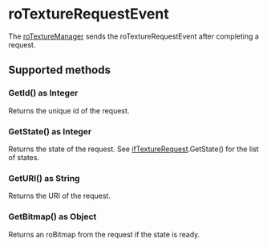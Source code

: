 roTextureRequestEvent
=====================

The [roTextureManager](/docs/references/brightscript/components/rotexturemanager.md "roTextureManager") sends the roTextureRequestEvent after completing a request.

Supported methods
-----------------

### GetId() as Integer

Returns the unique id of the request.

### GetState() as Integer

Returns the state of the request. See [ifTextureRequest](/docs/references/brightscript/interfaces/iftexturerequest.md "ifTextureRequest").GetState() for the list of states.

### GetURI() as String

Returns the URI of the request.

### GetBitmap() as Object

Returns an roBitmap from the request if the state is ready.